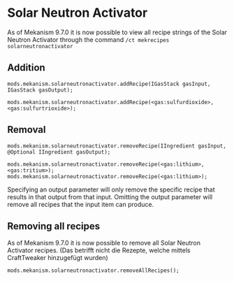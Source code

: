 # Solar Neutron Activator

As of Mekanism 9.7.0 it is now possible to view all recipe strings of the Solar Neutron Activator through the command `/ct mekrecipes solarneutronactivator`

## Addition

```zenscript
mods.mekanism.solarneutronactivator.addRecipe(IGasStack gasInput, IGasStack gasOutput);

mods.mekanism.solarneutronactivator.addRecipe(<gas:sulfurdioxide>, <gas:sulfurtrioxide>);
```

## Removal

```zenscript
mods.mekanism.solarneutronactivator.removeRecipe(IIngredient gasInput, @Optional IIngredient gasOutput);

mods.mekanism.solarneutronactivator.removeRecipe(<gas:lithium>, <gas:tritium>);
mods.mekanism.solarneutronactivator.removeRecipe(<gas:lithium>);
```

Specifying an output parameter will only remove the specific recipe that results in that output from that input. Omitting the output parameter will remove all recipes that the input item can produce.

## Removing all recipes

As of Mekanism 9.7.0 it is now possible to remove all Solar Neutron Activator recipes. (Das betrifft nicht die Rezepte, welche mittels CraftTweaker hinzugefügt wurden)

```zenscript
mods.mekanism.solarneutronactivator.removeAllRecipes();
```
